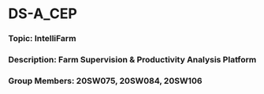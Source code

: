 # DS-A_CEP

### Topic: IntelliFarm
### Description: Farm Supervision & Productivity Analysis Platform
### Group Members: 20SW075, 20SW084, 20SW106

